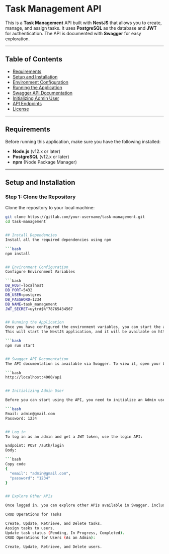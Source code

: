# Task Management API

This is a **Task Management** API built with **NestJS** that allows you to create, manage, and assign tasks. It uses **PostgreSQL** as the database and **JWT** for authentication. The API is documented with **Swagger** for easy exploration.

---

## Table of Contents

- [Requirements](#requirements)
- [Setup and Installation](#setup-and-installation)
- [Environment Configuration](#environment-configuration)
- [Running the Application](#running-the-application)
- [Swagger API Documentation](#swagger-api-documentation)
- [Initializing Admin User](#initializing-admin-user)
- [API Endpoints](#api-endpoints)
- [License](#license)

---

## Requirements

Before running this application, make sure you have the following installed:

- **Node.js** (v12.x or later)
- **PostgreSQL** (v12.x or later)
- **npm** (Node Package Manager)

---

## Setup and Installation

### Step 1: Clone the Repository

Clone the repository to your local machine:

````bash
git clone https://gitlab.com/your-username/task-management.git
cd task-management


## Install Dependencies
Install all the required dependencies using npm

```bash
npm install


## Environment Configuration
Configure Environment Variables

```bash
DB_HOST=localhost
DB_PORT=5432
DB_USER=postgres
DB_PASSWORD=1234
DB_NAME=task_management
JWT_SECRET=uytr#$%^78765434567


## Running the Application
Once you have configured the environment variables, you can start the application in development mode:
This will start the NestJS application, and it will be available on http://localhost:4000.

```bash
npm run start


## Swagger API Documentation
The API documentation is available via Swagger. To view it, open your browser and go to the following URL:

```bash
http://localhost:4000/api


## Initializing Admin User

Before you can start using the API, you need to initialize an Admin user. You can do this by calling the users/init API endpoint in Swagger

```bash
Email: admin@gmail.com
Password: 1234


## Log in
To log in as an admin and get a JWT token, use the login API:

Endpoint: POST /auth/login
Body:

```bash
Copy code
{
  "email": "admin@gmail.com",
  "password": "1234"
}


## Explore Other APIs

Once logged in, you can explore other APIs available in Swagger, including:

CRUD Operations for Tasks

Create, Update, Retrieve, and Delete tasks.
Assign tasks to users.
Update task status (Pending, In Progress, Completed).
CRUD Operations for Users (As an Admin):

Create, Update, Retrieve, and Delete users.


